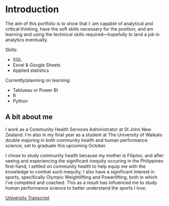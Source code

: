 # Introduction

The aim of this portfolio is to show that I: am capable of analytical and critical thinking, have the soft skills necessary for the position, and am learning and using the technical skills required—hopefully to land a job in analytics eventually.

Skills:
- SQL
- Excel & Google Sheets
- Applied statistics

Currently/planning on learning:
- Tablueau or Power BI
- R
- Python

## A bit about me

I work as a Community Health Services Administrator at St John New Zealand. I'm also in my final year as a student at The University of Waikato double majoring in both community health and human performance science, set to graduate this upcoming October.

I chose to study community health because my mother is Filipino, and after seeing and experiencing the significant inequity occuring in the Philippines first-hand, I settled on community health to help equip me with the knowledge to combat such inequity; I also have a significant interest in sports, specifically Olympic Weightlifting and Powerlifting, both in which I've competed and coached. This as a result has influenced me to study human performance science to better understand the sports I love.

[University Transcript](https://robertjspencer.github.io/docs/assets/Academic_Transcript_(Waikato).pdf)

